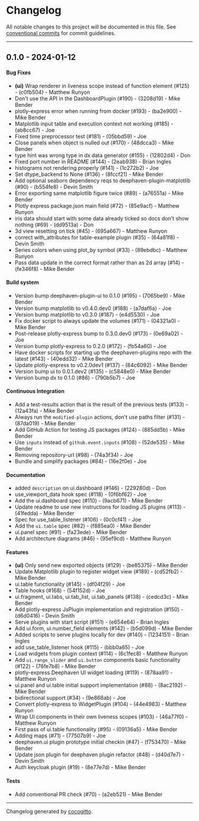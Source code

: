 # Changelog
All notable changes to this project will be documented in this file. See [conventional commits](https://www.conventionalcommits.org/) for commit guidelines.

- - -
## 0.1.0 - 2024-01-12
#### Bug Fixes
- **(ui)** Wrap renderer in liveness scope instead of function element (#125) - (c0fb504) - Matthew Runyon
- Don't use the API in the DashboardPlugin (#190) - (3208d19) - Mike Bender
- plotly-express error when running from docker (#193) - (ba2e900) - Mike Bender
- Matplotlib input table and execution context not working (#185) - (ab8cc67) - Joe
- Fixed time preprocessor test (#181) - (05bbd59) - Joe
- Close panels when object is nulled out (#170) - (48dcca3) - Mike Bender
- type hint was wrong type in dx data generator (#155) - (12802d4) - Don
- Fixed port number in README (#144) - (2eab938) - Brian Ingles
- histograms not rendering properly (#141) - (1c272b2) - Joe
- Set dtype_backend to None (#136) - (8fccf21) - Mike Bender
- Add optional seaborn dependency reqs to deephaven-plugin-matplotlib (#90) - (b554fe8) - Devin Smith
- Error exporting same matplotlib figure twice (#89) - (a76551a) - Mike Bender
- Plotly express package.json main field (#72) - (85e9acf) - Matthew Runyon
- iris data should start with some data already ticked so docs don't show nothing (#69) - (dd9513a) - Don
- 3d view resetting on tick (#45) - (695a667) - Matthew Runyon
- correct with_attributes for table-example plugin (#35) - (64a81f8) - Devin Smith
- Series colors when using plot_by symbol (#33) - (89ebdbc) - Matthew Runyon
- Pass data update in the correct format rather than as 2d array (#14) - (fe346f8) - Mike Bender
#### Build system
- Version bump deephaven-plugin-ui to 0.1.0 (#195) - (7065be9) - Mike Bender
- Version bump matplotlib to v0.4.0.dev0 (#188) - (a7daf6a) - Joe
- Version bump matplotlib to v0.3.0 (#187) - (e4d5530) - Joe
- Fix docker script to always update the volumes (#171) - (04321a0) - Mike Bender
- Post-release plotly-express bump to 0.3.0.dev0 (#173) - (0e69a02) - Joe
- Version bump plotly-express to 0.2.0 (#172) - (fb54a60) - Joe
- Have docker scripts for starting up the deephaven-plugins repo with the latest (#143) - (40edd32) - Mike Bender
- Update plotly-express to v0.2.0dev1 (#137) - (84c6092) - Mike Bender
- Version bump ui to 0.0.1.dev2 (#135) - (c5848e0) - Mike Bender
- Version bump dx to 0.1.0 (#86) - (790b5b7) - Joe
#### Continuous Integration
- Add a test-results action that is the result of the previous tests (#133) - (12a43fa) - Mike Bender
- Always run the `modified-plugin` actions, don't use paths filter (#131) - (87da019) - Mike Bender
- Add GitHub Action for testing JS packages (#124) - (885dd5b) - Mike Bender
- Use `inputs` instead of `github.event.inputs` (#108) - (52de535) - Mike Bender
- Removing repository-url (#98) - (74a3f34) - Joe
- Bundle and simplify packages (#84) - (16e2f0e) - Joe
#### Documentation
- added `description` on ui.dashboard (#146) - (229280d) - Don
- use_viewport_data hook spec (#118) - (0f6bf62) - Joe
- Add the ui.dashboard spec (#110) - (9acb671) - Mike Bender
- Update readme to use new instructions for loading JS plugins (#113) - (41fedda) - Mike Bender
- Spec for use_table_listener (#106) - (0c0cf41) - Joe
- Add the `ui.table` spec (#82) - (f885ea0) - Mike Bender
- ui.panel spec (#91) - (fa23ede) - Mike Bender
- Add architecture diagrams (#46) - (95ef9cd) - Matthew Runyon
#### Features
- **(ui)** Only send new exported objects (#129) - (be85375) - Mike Bender
- Update Matplotlib plugin to register widget view (#189) - (cd52fb2) - Mike Bender
- ui.table functionality (#145) - (df04f29) - Joe
- Table hooks (#168) - (54f152d) - Joe
- ui.fragment, ui.tabs, ui.tab_list, ui.tab_panels (#138) - (cedcd3c) - Mike Bender
- Add plotly-express JsPlugin implementation and registration (#150) - (d6d0416) - Devin Smith
- Serve plugins with start script (#151) - (e654e64) - Brian Ingles
- Add ui.form, ui.number_field elements (#142) - (b5d099d) - Mike Bender
- Added scripts to serve plugins locally for dev (#140) - (1234151) - Brian Ingles
- add use_table_listener hook (#115) - (bbb0a65) - Joe
- Load widgets from plugin context (#114) - (6c1fec8) - Matthew Runyon
- Add `ui.range_slider` and `ui.button` components basic functionality (#122) - (76fe7b8) - Mike Bender
- plotly-express Deephaven UI widget loading (#119) - (878aa91) - Matthew Runyon
- ui.panel and ui.table initial support implementation (#88) - (8ac2192) - Mike Bender
- bidirectional support (#34) - (9e868ab) - Joe
- Convert plotly-express to WidgetPlugin (#104) - (44e4983) - Matthew Runyon
- Wrap UI components in their own liveness scopes (#103) - (46a77f0) - Matthew Runyon
- First pass of ui.table functionality (#95) - (09136a5) - Mike Bender
- Adding maps (#71) - (77507b9) - Joe
- deephaven.ui plugin prototype initial checkin (#47) - (f753470) - Mike Bender
- Update json plugin for deephaven plugin refactor (#48) - (d40d7e7) - Devin Smith
- Auth keycloak plugin (#19) - (8e77e7d) - Mike Bender
#### Tests
- Add conventional PR check (#70) - (a2eb521) - Mike Bender

- - -

Changelog generated by [cocogitto](https://github.com/cocogitto/cocogitto).